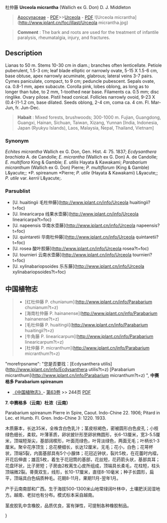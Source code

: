 杜仲藤 **Urceola micrantha** (Wallich ex G. Don) D. J. Middleton

> [Apocynaceae](http://www.iplant.cn/info/Apocynaceae?t=foc) - [PDF](http://www.iplant.cn/foc/pdf/Apocynaceae.pdf)>>[Urceola](http://www.iplant.cn/info/Urceola?t=foc) - [PDF](http://www.iplant.cn/foc/pdf/Urceola.pdf)
![Urceola micrantha](http://www.iplant.cn/foc/illast/Urceola micrantha.jpg)


> **Comment** : 
> The bark and roots are used for the treatment of infantile paralysis, rheumatalgia, injury, and fractures.

## Description

Lianas to 50 m. Stems 10-30 cm in diam.; branches often lenticellate. Petiole puberulent, 1.5-3 cm; leaf blade elliptic or narrowly ovate, 5-15 X 1.5-6 cm, base obtuse, apex narrowly acuminate, glabrous; lateral veins 3-7 pairs. Cymes paniculate, compact, to 9 cm; peduncle pubescent. Sepals ovate, ca. 0.8-1 mm, apex subacute. Corolla pink, lobes oblong, as long as to longer than tube, to 2 mm, 1-toothed near base. Filaments ca. 0.5 mm; disc ringlike. Ovary pilose. Pistil head conical. Follicles narrowly ovoid, 9-23 X (0.4-)1-1.2 cm, base dilated. Seeds oblong, 2-4 cm, coma ca. 4 cm. Fl. Mar-Jun, fr. Jun-Dec.


> **Habait** : 
> Mixed forests, brushwoods; 300-1000 m. Fujian, Guangdong, Guangxi, Hainan, Sichuan, Taiwan, Xizang, Yunnan [India, Indonesia, Japan (Ryukyu Islands), Laos, Malaysia, Nepal, Thailand, Vietnam]

### Synonym
*Echites micrantha* Wallich ex G. Don, Gen. Hist. 4: 75. 1837; *Ecdysanthera brachiata* A. de Candolle; *E. micrantha* (Wallich ex G. Don) A. de Candolle; *E. multiflora* King & Gamble; *E. utilis* Hayata & Kawakami; *Parabarium micranthum* (Wallich ex G. Don) Pierre; *P. multiflorum* (King & Gamble) L&amp;yacute;; *P. spireanum *Pierre; *P. utile* (Hayata & Kawakami) L&amp;yacute;; *P. utile* var. *kerrii* L&amp;yacute;.

### Parsublist

* [U.  huaitingii  毛杜仲藤](http://www.iplant.cn/info/Urceola huaitingii?t=foc)
* [U.  linearicarpa  线果水壶藤](http://www.iplant.cn/info/Urceola linearicarpa?t=foc)
* [U.  napeensis  华南水壶藤](http://www.iplant.cn/info/Urceola napeensis?t=foc)
* [U.  quintaretii  华南杜仲藤](http://www.iplant.cn/info/Urceola quintaretii?t=foc)
* [U.  rosea  酸叶胶藤](http://www.iplant.cn/info/Urceola rosea?t=foc)
* [U.  tournieri  云南水壶藤](http://www.iplant.cn/info/Urceola tournieri?t=foc)
* [U.  xylinabariopsoides  乐东藤](http://www.iplant.cn/info/Urceola xylinabariopsoides?t=foc)


## 中国植物志

> * [红杜仲藤  P.  chunianum](http://www.iplant.cn/info/Parabarium chunianum?t=z)
> * [海南杜仲藤  P.  hainanense](http://www.iplant.cn/info/Parabarium hainanense?t=z)
> * [毛杜仲藤  P.  huaitingii](http://www.iplant.cn/info/Parabarium huaitingii?t=z)
> * [牛角藤  P.  linearicarpum](http://www.iplant.cn/info/Parabarium linearicarpum?t=z)
> * [杜仲藤  P.  micranthum](http://www.iplant.cn/info/Parabarium micranthum?t=z)

  "morefrpsname": "您是否要找：<span class='spantxt'>[Ecdysanthera utilis](http://www.iplant.cn/info/Ecdysanthera utilis?t=z)
  [Parabarium micranthum](http://www.iplant.cn/info/Parabarium micranthum?t=z)  ",
**中赛格多 Parabarium spireanum**

* [《中国植物志》](http://www.iplant.cn/frps)- [第63卷](http://www.iplant.cn/frps/vol/63) >> 244页 [PDF](http://www.iplant.cn/frps/pdf/63/244.pdf)


**7. 中赛格多（云南）杜浓（云南）**

Parabarium spireanum Pierre in Spire, Caout. Indo-Chine 22. 1906; Pitard in Lec. et Humb. Fl. Gren. Indo-Chine 3: 1220. 1933.

木质藤本，长达35米，全株含白色乳汁；茎皮棕褐色，密被圆形白色皮孔；小枝绿色细长，柔软。叶薄革质，卵状披针形至卵状椭圆形，长6-13厘米，宽3-5.5厘米，顶端短渐尖，基部阔楔形，叶面亮绿色，叶背淡绿色，两面无毛；叶柄长1-3厘米。聚伞花序顶生；总花梗细长，长达12厘米，无毛；花小，白色；花萼杯状，顶端5裂，内面基部具有5个小腺体；花冠近钟状，裂片5枚，在花蕾时内褶，开花后伸直；雄蕊5枚，着生于花冠筒的基部，花丝短，花药箭头状，基部具耳；花盘环状，比子房短；子房由2枚离生心皮所组成，顶端具长柔毛，花柱短，柱头顶端微2裂。蓇葖双生，线形，长10-17厘米，直径8-10毫米；种子长圆形，扁平，顶端具白色绢质种毛。花期8-11月，果期11月-翌年1月。

产于云南南部和广西。生于海拔500-1300米山地常绿阔叶林中，土壤肥沃润湿地方。越南、老挝也有分布。模式标本采自越南。

茎皮胶乳中含橡胶，品质优良，富有弹性，可提制各种橡胶制品。

}